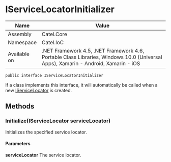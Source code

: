 

# IServiceLocatorInitializer

Name|Value
---|---
Assembly|Catel.Core
Namespace|Catel.IoC
Available on|.NET Framework 4.5, .NET Framework 4.6, Portable Class Libraries, Windows 10.0 (Universal Apps), Xamarin - Android, Xamarin - iOS

```
public interface IServiceLocatorInitializer
```

If a class implements this interface, it will automatically be called when a new [IServiceLocator](#)
    is created.



## Methods

### Initialize(IServiceLocator serviceLocator)

Initializes the specified service locator.

#### Parameters

**serviceLocator**
The service locator.




